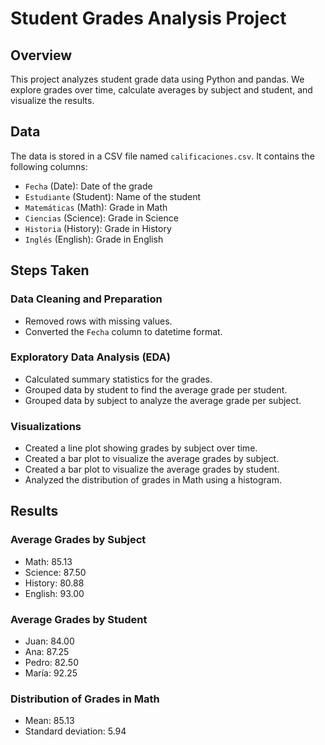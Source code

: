 # Student Grades Analysis Project

## Overview

This project analyzes student grade data using Python and pandas. We explore grades over time, calculate averages by subject and student, and visualize the results.

## Data

The data is stored in a CSV file named `calificaciones.csv`. It contains the following columns:

- `Fecha` (Date): Date of the grade
- `Estudiante` (Student): Name of the student
- `Matemáticas` (Math): Grade in Math
- `Ciencias` (Science): Grade in Science
- `Historia` (History): Grade in History
- `Inglés` (English): Grade in English

## Steps Taken

### Data Cleaning and Preparation

- Removed rows with missing values.
- Converted the `Fecha` column to datetime format.

### Exploratory Data Analysis (EDA)

- Calculated summary statistics for the grades.
- Grouped data by student to find the average grade per student.
- Grouped data by subject to analyze the average grade per subject.

### Visualizations

- Created a line plot showing grades by subject over time.
- Created a bar plot to visualize the average grades by subject.
- Created a bar plot to visualize the average grades by student.
- Analyzed the distribution of grades in Math using a histogram.

## Results

### Average Grades by Subject

- Math: 85.13
- Science: 87.50
- History: 80.88
- English: 93.00

### Average Grades by Student

- Juan: 84.00
- Ana: 87.25
- Pedro: 82.50
- María: 92.25

### Distribution of Grades in Math

- Mean: 85.13
- Standard deviation: 5.94
